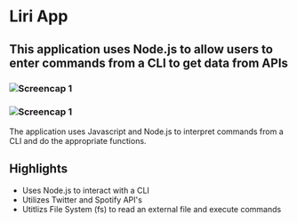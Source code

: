 # Liri App

## This application uses Node.js to allow users to enter commands from a CLI to get data from APIs

### ![Screencap 1](https://user-images.githubusercontent.com/29578027/32635349-2e0a83e6-c56d-11e7-8d37-b3cf0af89ae2.PNG)
### ![Screencap 1](https://user-images.githubusercontent.com/29578027/32635430-9aa3fc94-c56d-11e7-86fb-2e3ac099bf21.PNG)

The application uses Javascript and Node.js to interpret commands from a CLI and do the appropriate functions.

Highlights
----------
* Uses Node.js to interact with a CLI
* Utilizes Twitter and Spotify API's
* Utitlizs File System (fs) to read an external file and execute commands